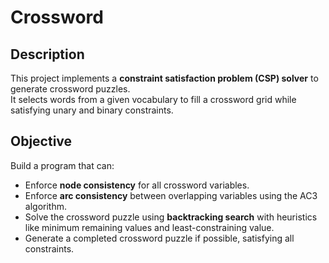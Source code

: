 # Crossword

## Description
This project implements a **constraint satisfaction problem (CSP) solver** to generate crossword puzzles.  
It selects words from a given vocabulary to fill a crossword grid while satisfying unary and binary constraints.

## Objective
Build a program that can:
- Enforce **node consistency** for all crossword variables.
- Enforce **arc consistency** between overlapping variables using the AC3 algorithm.
- Solve the crossword puzzle using **backtracking search** with heuristics like minimum remaining values and least-constraining value.
- Generate a completed crossword puzzle if possible, satisfying all constraints.
